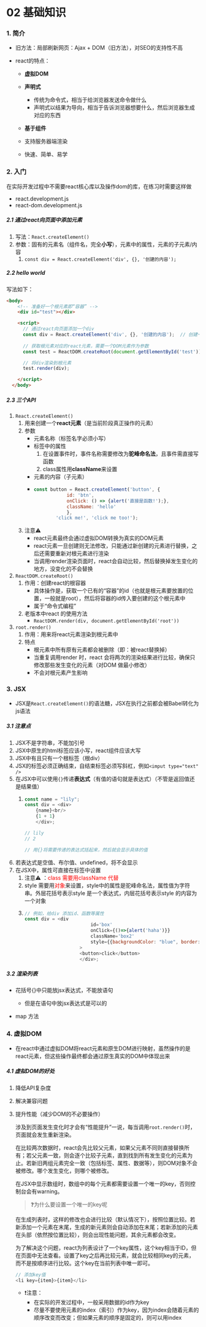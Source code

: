 # 02 基础知识

### 1. 简介

- 旧方法：局部刷新网页：Ajax + DOM（旧方法），对SEO的支持性不高

- react的特点：

  - **虚拟DOM**

  - **声明式**
    - 传统为命令式，相当于给浏览器发送命令做什么
    - 声明式以结果为导向，相当于告诉浏览器想要什么，然后浏览器生成对应的东西

  - **基于组件**

  - 支持服务器端渲染

  - 快速、简单、易学

    

### 2. 入门

在实际开发过程中不需要react核心库以及操作dom的库，在练习时需要这样做

- react.development.js
- react-dom.development.js

##### 2.1 通过react向页面中添加元素

1. 写法：`React.createElement()`
2. 参数：固有的元素名（组件名，完全**小写**），元素中的属性，元素的子元素/内容
   1.  `const div = React.createElement('div', {}, '创建的内容');`

##### 2.2 hello world

写法如下：

```HTML
<body>
    <!-- 准备好一个根元素即“容器” -->
    <div id="test"></div>

    <script>
      // 通过react向页面添加一个div
      const div = React.createElement('div', {}, '创建的内容');  // 创建一个react元素
      
      // 获取根元素对应的react元素，需要一个DOM元素作为参数
      const test = ReactDOM.createRoot(document.getElementById('test'));

      // 将div渲染到根元素
      test.render(div);

    </script>
  </body>
```

##### 2.3 三个API

1. `React.createElement()`
   1. 用来创建一个**react元素**（是当前阶段真正操作的元素）
   2. 参数
      - 元素名称（标签名字必须小写）
      - 标签中的属性
        1. 在设置事件时，事件名称需要修改为**驼峰命名法**，且事件需直接写函数
        2. class属性用**className**来设置
      - 元素的内容（子元素）
      - ```JavaScript
        const button = React.createElement('button', {
                    id: 'btn', 
                    onClick: () => {alert('直接是函数!');},
                    className: 'hello'
                    }, 
                'click me!', 'click me too!'); 
        ```
   3. 注意⚠️
      - react元素最终会通过虚拟DOM转换为真实的DOM元素
      - react元素一旦创建则无法修改，只能通过新创建的元素进行替换，之后还需要重新对根元素进行渲染
      - 当调用render渲染页面时，react会自动比较，然后替换掉发生变化的地方，没变化的不会替换
2. `ReactDOM.createRoot()`
   1. 作用：创建react的根容器
      - 具体操作是，获取一个已有的“容器”的id（也就是根元素要放置的位置，一般就是root），然后将容器的id传入要创建的这个根元素中
      - 属于“命令式编程”
   2. 老版本中react 的使用方法
      - `ReactDOM.render(div, document.getElementById('root'))`
3. `root.render()`
   1. 作用：用来将react元素渲染到根元素中
   2. 特点
      - 根元素中所有原有元素都会被删除（即：被react替换掉）
      - 当重复调用render 时，react 会将两次的渲染结果进行比较，确保只修改那些发生变化的元素（对DOM 做最小修改）
      - 不会对根元素产生影响



### 3. JSX

- JSX是`React.createElement()`的语法糖，JSX在执行之前都会被Babel转化为js语法

##### 3.1 注意点

1. JSX不是字符串，不能加引号
2. JSX中原生的html标签应该小写，react组件应该大写
3. JSX中有且只有一个根标签（根div）
4. JSX的标签必须正确结束，自结束标签必须写斜杠，例如`<imput type="text" />`
5. 在JSX中可以使用`{}`传递**表达式**（有值的语句就是表达式）（不管是返回值还是结果值）
   1. ```JavaScript
      const name = "lily";
      const div = <div>
          {name}<br/>
          {1 + 1}
          </div>;
      
      // lily
      // 2
      
      // 用{}将需要传递的表达式括起来，然后就会显示具体的值
      ```
6. 若表达式是空值、布尔值、undefined，将不会显示
7. 在JSX中，属性可直接在标签中设置
   1. 注意⚠️ ：<font color='red'>class 需要用className 代替</font>
   2. style 需要用<font color='red'>对象</font>来设置，style中的属性是驼峰命名法，属性值为字符串。外层花括号表示style 是一个表达式，内层花括号表示style 的内容为一个对象
   3. ```JavaScript
      // 例如，给div 添加id、函数等属性
      const div = <div 
                              id='box'
                              onClick={()=>{alert('haha')}} 
                              className='box2'
                              style={{backgroundColor: "blue", border: "10px green solid"}}
                          >
                          <button>click</button>
                          </div>;
      ```

##### 3.2 渲染列表

- 花括号{}中只能放jsx表达式，不能放语句

  - 但是在语句中放jsx表达式是可以的

- map 方法

  

### 4. 虚拟DOM

- 在react中通过虚拟DOM将react元素和原生DOM进行映射，虽然操作的是react元素，但这些操作最终都会通过原生真实的DOM中体现出来

##### 4.1 虚拟DOM的好处

1. 降低API复杂度

2. 解决兼容问题

3. 提升性能（减少DOM的不必要操作）

   涉及到页面发生变化时才会有“性能提升”一说，每当调用`root.render()`时，页面就会发生重新渲染。

   在比较两次数据时，react会先比较父元素，如果父元素不同则直接替换所有；若父元素一致，则会逐个比较子元素，直到找到所有发生变化的元素为止。若新旧两组元素完全一致（包括标签、属性、数据等），则DOM对象不会被修改。哪个发生变化，则哪个被修改。

   在JSX中显示数组时，数组中的每个元素都需要设置一个唯一的key，否则控制台会有warning。

   

   > ❓为什么要设置一个唯一的key呢

   在生成列表时，这样的修改也会进行比较（默认情况下），按照位置比较。若新添加一个元素在末尾，生成的新元素则会自动添加在末尾；若新添加的元素在头部（依然按位置比较），则会出现性能问题，其余元素都会改变。

   为了解决这个问题，react为列表设计了一个key属性，这个key相当于ID，但在页面中无法查看。设置了key之后再比较元素，就会比较相同key的元素，而不是按顺序进行比较。这个key在当前列表中唯一即可。

   ```javascript
   // 添加key值
   <li key={item}>{item}</li>
   ```

   - ❗️注意：
     - 在实际的开发过程中，一般采用数据的id作为key
     - 尽量不要使用元素的index（索引）作为key，因为index会随着元素的顺序改变而改变；但如果元素的顺序是固定的，则可以用index